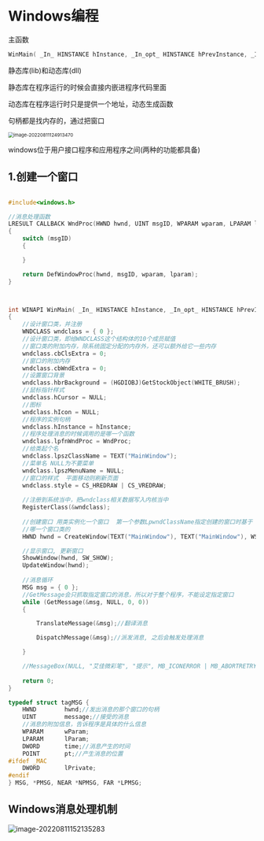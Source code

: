 # Windows编程



主函数

```c
WinMain( _In_ HINSTANCE hInstance, _In_opt_ HINSTANCE hPrevInstance, _In_ LPSTR lpCmdLine, _In_ int nShowCmd )
```

静态库(lib)和动态库(dll)

静态库在程序运行的时候会直接内嵌进程序代码里面

动态库在程序运行时只是提供一个地址，动态生成函数

句柄都是找内存的，通过把窗口

<img src="C:\Users\Urizen\AppData\Roaming\Typora\typora-user-images\image-20220811124913470.png" alt="image-20220811124913470" style="zoom:67%;" />

windows位于用户接口程序和应用程序之间(两种的功能都具备)



## 1.创建一个窗口

```C

#include<windows.h>

//消息处理函数
LRESULT CALLBACK WndProc(HWND hwnd, UINT msgID, WPARAM wparam, LPARAM lparam)
{
	switch (msgID)
	{

	}

	return DefWindowProc(hwnd, msgID, wparam, lparam);
}



int WINAPI WinMain( _In_ HINSTANCE hInstance, _In_opt_ HINSTANCE hPrevInstance, _In_ LPSTR lpCmdLine, _In_ int nShowCmd )
{
	//设计窗口类，并注册
	WNDCLASS wndclass = { 0 };
	//设计窗口类，即给WNDCLASS这个结构体的10个成员赋值
	//窗口类的附加内存，除系统固定分配的内存外，还可以额外给它一些内存
	wndclass.cbClsExtra = 0;
	//窗口的附加内存
	wndclass.cbWndExtra = 0;
	//设置窗口背景
	wndclass.hbrBackground = (HGDIOBJ)GetStockObject(WHITE_BRUSH);
	//鼠标指针样式
	wndclass.hCursor = NULL;
	//图标
	wndclass.hIcon = NULL;
    //程序的实例句柄
	wndclass.hInstance = hInstance;
	//程序处理消息的时候调用的是哪一个函数
	wndclass.lpfnWndProc = WndProc;
	//给类起个名
	wndclass.lpszClassName = TEXT("MainWindow");
	//菜单名 NULL为不要菜单
	wndclass.lpszMenuName = NULL;
	//窗口的样式  平面移动则刷新页面 
	wndclass.style = CS_HREDRAW | CS_VREDRAW;
	
	//注册到系统当中，把wndclass相关数据写入内核当中
	RegisterClass(&wndclass);
		
	//创建窗口 用类实例化一个窗口  第一个参数LpwndClassName指定创建的窗口时基于
    //哪一个窗口类的
	HWND hwnd = CreateWindow(TEXT("MainWindow"), TEXT("MainWindow"), WS_OVERLAPPEDWINDOW, 0, 0, 1024, 768, NULL, NULL, hInstance, NULL);

	//显示窗口, 更新窗口
	ShowWindow(hwnd, SW_SHOW);
	UpdateWindow(hwnd);
	
	//消息循环
	MSG msg = { 0 };
	//GetMessage会只抓取指定窗口的消息，所以对于整个程序，不能设定指定窗口
	while (GetMessage(&msg, NULL, 0, 0))
	{

		TranslateMessage(&msg);//翻译消息

		DispatchMessage(&msg);//派发消息, 之后会触发处理消息

	}

	//MessageBox(NULL, "艾佳微彩笔", "提示", MB_ICONERROR | MB_ABORTRETRYIGNORE);
	
	return 0;
}
```









```c
typedef struct tagMSG {
    HWND        hwnd;//发出消息的那个窗口的句柄
    UINT        message;//接受的消息
    //消息的附加信息，告诉程序是具体的什么信息
    WPARAM      wParam;
    LPARAM      lParam;
    DWORD       time;//消息产生的时间
    POINT       pt;//产生消息的位置
#ifdef _MAC
    DWORD       lPrivate;
#endif
} MSG, *PMSG, NEAR *NPMSG, FAR *LPMSG;
```



## Windows消息处理机制

![image-20220811152135283](C:\Users\Urizen\AppData\Roaming\Typora\typora-user-images\image-20220811152135283.png)






